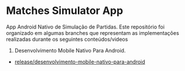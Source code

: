 # Matches Simulator App

App Android Nativo de Simulação de Partidas. Este repositório foi organizado em algumas branches que representam as implementações realizadas durante os seguintes conteúdos/videos

1. Desenvolvimento Mobile Nativo Para Android.
- [release/desenvolvimento-mobile-nativo-para-android](https://github.com/pedro-afk/dio-matches-simulator/tree/release/desenvolvimento-mobile-nativo-para-android)
